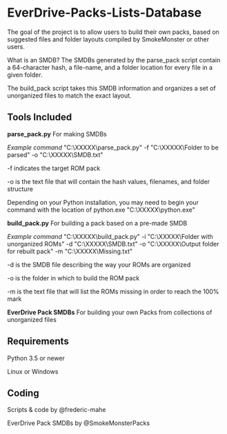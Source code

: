 # EverDrive-Packs-Lists-Database

The goal of the project is to allow users to build their own packs, based on suggested files and folder layouts compiled by SmokeMonster or other users.

What is an SMDB? The SMDBs generated by the parse_pack script contain a 64-character hash, a file-name, and a folder location for every file in a given folder. 

The build_pack script takes this SMDB information and organizes a set of unorganized files to match the exact layout.

## Tools Included
**parse_pack.py** For making SMDBs

*Example command* "C:\XXXXX\parse_pack.py" -f "C:\XXXXX\Folder to be parsed" -o "C:\XXXXX\SMDB.txt"

-f indicates the target ROM pack

-o is the text file that will contain the hash values, filenames, and folder structure

Depending on your Python installation, you may need to begin your command with the location of python.exe "C:\XXXXX\python.exe"

**build_pack.py** For building a pack based on a pre-made SMDB

*Example command* "C:\XXXXX\build_pack.py" -i "C:\XXXXX\Folder with unorganized ROMs" -d "C:\XXXXX\SMDB.txt" -o "C:\XXXXX\Output 
folder for rebuilt pack" -m "C:\XXXXX\Missing.txt"

-d is the SMDB file describing the way your ROMs are organized

-o is the folder in which to build the ROM pack

-m is the text file that will list the ROMs missing in order to reach the 100% mark

**EverDrive Pack SMDBs** For building your own Packs from collections of unorganized files

## Requirements

Python 3.5 or newer

Linux or Windows

## Coding

Scripts & code by @frederic-mahe

EverDrive Pack SMDBs by @SmokeMonsterPacks
## 
